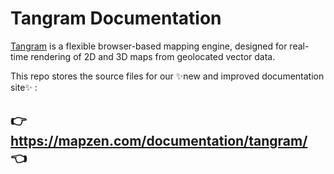 # Tangram Documentation

[Tangram](http://mapzen.com/tangram) is a flexible browser-based mapping engine, designed for real-time rendering of 2D and 3D maps from geolocated vector data.

This repo stores the source files for our ✨new and improved documentation site✨ :

## 👉 https://mapzen.com/documentation/tangram/ 👈
